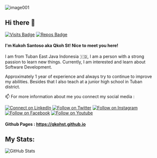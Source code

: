 ![image001](https://user-images.githubusercontent.com/57386598/120131818-57d93b00-c1f3-11eb-9ee5-1bbd0b2377a0.jpg)
## Hi there 👋
[![Visits Badge](https://badges.pufler.dev/visits/qkohst/qkohst)](https://badges.pufler.dev) [![Repos Badge](https://badges.pufler.dev/repos/qkohst)](https://badges.pufler.dev)

#### I'm Kukoh Santoso aka Qkoh St! Nice to meet you here!

I am from Tuban East Java Indonesia 🇮🇩, I am a person with a strong passion to learn new things. Currently, I am interested and learn about Software Development.

Approximately 1 year of experience and always try to continue to improve my abilities. Besides that I also teach at a junior high school in Tuban district.

📫 For more information about me you connect my social media :

[![Connect on LinkedIn](https://img.shields.io/badge/--linkedin?label=LinkedIn&logo=LinkedIn&style=social)](https://www.linkedin.com/in/kukoh-santoso-87674217a) [![Follow on Twitter](https://img.shields.io/badge/--twitter?label=Twitter&logo=Twitter&style=social)](https://twitter.com/qkoh_st) [![Follow on Instagram](https://img.shields.io/badge/--instagram?label=Instagram&logo=Instagram&style=social)](https://www.instagram.com/qkoh_st) [![Follow on Facebook](https://img.shields.io/badge/--facebook?label=Facebook&logo=Facebook&style=social)](https://www.facebook.com/qkohst) [![Follow on Youtube](https://img.shields.io/badge/--youtube?label=YouTube&logo=YouTube&style=social)](https://www.youtube.com/channel/UCHO5t3O1satYKfGnlxGDVsg)
#### Github Pages : https://qkohst.github.io

## My Stats:
![GitHub Stats](https://github-readme-stats.vercel.app/api/?username=qkohst&show_icons=true&title_color=fff&icon_color=79ff97&text_color=9f9f9f&bg_color=151515)


